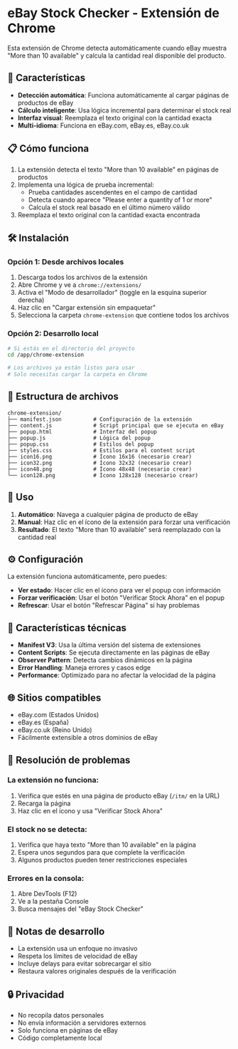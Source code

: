 # eBay Stock Checker - Extensión de Chrome

Esta extensión de Chrome detecta automáticamente cuando eBay muestra "More than 10 available" y calcula la cantidad real disponible del producto.

## 🚀 Características

- **Detección automática**: Funciona automáticamente al cargar páginas de productos de eBay
- **Cálculo inteligente**: Usa lógica incremental para determinar el stock real
- **Interfaz visual**: Reemplaza el texto original con la cantidad exacta
- **Multi-idioma**: Funciona en eBay.com, eBay.es, eBay.co.uk

## 📋 Cómo funciona

1. La extensión detecta el texto "More than 10 available" en páginas de productos
2. Implementa una lógica de prueba incremental:
   - Prueba cantidades ascendentes en el campo de cantidad
   - Detecta cuando aparece "Please enter a quantity of 1 or more"
   - Calcula el stock real basado en el último número válido
3. Reemplaza el texto original con la cantidad exacta encontrada

## 🛠 Instalación

### Opción 1: Desde archivos locales

1. Descarga todos los archivos de la extensión
2. Abre Chrome y ve a `chrome://extensions/`
3. Activa el "Modo de desarrollador" (toggle en la esquina superior derecha)
4. Haz clic en "Cargar extensión sin empaquetar"
5. Selecciona la carpeta `chrome-extension` que contiene todos los archivos

### Opción 2: Desarrollo local

```bash
# Si estás en el directorio del proyecto
cd /app/chrome-extension

# Los archivos ya están listos para usar
# Solo necesitas cargar la carpeta en Chrome
```

## 📁 Estructura de archivos

```
chrome-extension/
├── manifest.json          # Configuración de la extensión
├── content.js             # Script principal que se ejecuta en eBay
├── popup.html             # Interfaz del popup
├── popup.js               # Lógica del popup
├── popup.css              # Estilos del popup
├── styles.css             # Estilos para el content script
├── icon16.png             # Ícono 16x16 (necesario crear)
├── icon32.png             # Ícono 32x32 (necesario crear)
├── icon48.png             # Ícono 48x48 (necesario crear)
└── icon128.png            # Ícono 128x128 (necesario crear)
```

## 🎯 Uso

1. **Automático**: Navega a cualquier página de producto de eBay
2. **Manual**: Haz clic en el ícono de la extensión para forzar una verificación
3. **Resultado**: El texto "More than 10 available" será reemplazado con la cantidad real

## ⚙️ Configuración

La extensión funciona automáticamente, pero puedes:

- **Ver estado**: Hacer clic en el ícono para ver el popup con información
- **Forzar verificación**: Usar el botón "Verificar Stock Ahora" en el popup
- **Refrescar**: Usar el botón "Refrescar Página" si hay problemas

## 🔧 Características técnicas

- **Manifest V3**: Usa la última versión del sistema de extensiones
- **Content Scripts**: Se ejecuta directamente en las páginas de eBay
- **Observer Pattern**: Detecta cambios dinámicos en la página
- **Error Handling**: Maneja errores y casos edge
- **Performance**: Optimizado para no afectar la velocidad de la página

## 🌐 Sitios compatibles

- eBay.com (Estados Unidos)
- eBay.es (España)  
- eBay.co.uk (Reino Unido)
- Fácilmente extensible a otros dominios de eBay

## 🐛 Resolución de problemas

### La extensión no funciona:
1. Verifica que estés en una página de producto eBay (`/itm/` en la URL)
2. Recarga la página
3. Haz clic en el ícono y usa "Verificar Stock Ahora"

### El stock no se detecta:
1. Verifica que haya texto "More than 10 available" en la página
2. Espera unos segundos para que complete la verificación
3. Algunos productos pueden tener restricciones especiales

### Errores en la consola:
1. Abre DevTools (F12)
2. Ve a la pestaña Console
3. Busca mensajes del "eBay Stock Checker"

## 📝 Notas de desarrollo

- La extensión usa un enfoque no invasivo
- Respeta los límites de velocidad de eBay
- Incluye delays para evitar sobrecargar el sitio
- Restaura valores originales después de la verificación

## 🔒 Privacidad

- No recopila datos personales
- No envía información a servidores externos
- Solo funciona en páginas de eBay
- Código completamente local